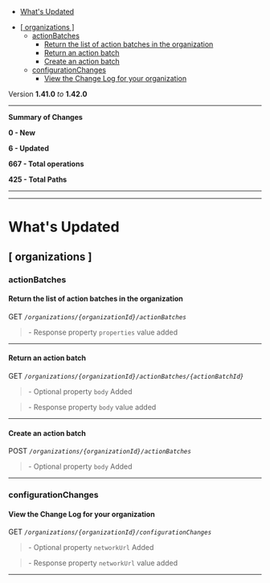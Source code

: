  - [What's Updated](#whats-updated)
  * [\[ organizations \]](#-organizations-)
    + [actionBatches](#actionbatches)
      - [Return the list of action batches in the organization](#return-the-list-of-action-batches-in-the-organization)
      - [Return an action batch](#return-an-action-batch)
      - [Create an action batch](#create-an-action-batch)
    + [configurationChanges](#configurationchanges)
      - [View the Change Log for your organization](#view-the-change-log-for-your-organization)
 
Version **1.41.0** _to_ **1.42.0**

* * *

**Summary of Changes**

**0 - New**

**6 - Updated**

**667 - Total operations**

**425 - Total Paths**

* * *

* * *

What's Updated
==============

\[ organizations \]
-------------------

### actionBatches

#### Return the list of action batches in the organization

GET _`/organizations/{organizationId}/actionBatches`_

> \- Response property `properties` value added

* * *

#### Return an action batch

GET _`/organizations/{organizationId}/actionBatches/{actionBatchId}`_

> \- Optional property `body` Added

> \- Response property `body` value added

* * *

#### Create an action batch

POST _`/organizations/{organizationId}/actionBatches`_

> \- Optional property `body` Added

* * *

### configurationChanges

#### View the Change Log for your organization

GET _`/organizations/{organizationId}/configurationChanges`_

> \- Optional property `networkUrl` Added

> \- Response property `networkUrl` value added

* * *